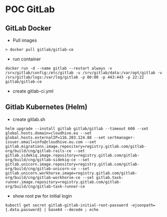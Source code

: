 # POC GitLab

## GitLab Docker

- Pull images

`> docker pull gitlab/gitlab-ce`

- run container

`docker run -d --name gitlab --restart always -v /srv/gitlab/config:/etc/gitlab -v /srv/gitlab/data:/var/opt/gitlab -v /srv/gitlab/logs:/var/log/gitlab -p 80:80 -p 443:443 -p 22:22 gitlab/gitlab-ce`

- create gitlab-ci.yml


## Gitlab Kubernetes (Helm)

- create gitlab.sh

```
helm upgrade --install gitlab gitlab/gitlab --timeout 600 --set global.hosts.domain=cloudhive.eu --set global.hosts.externalIP=116.203.124.88 --set certmanager-issuer.email=info@cloudhive.eu.com --set gitlab.migrations.image.repository=registry.gitlab.com/gitlab-org/build/cng/gitlab-rails-ce --set gitlab.sidekiq.image.repository=registry.gitlab.com/gitlab-org/build/cng/gitlab-sidekiq-ce --set gitlab.unicorn.image.repository=registry.gitlab.com/gitlab-org/build/cng/gitlab-unicorn-ce --set gitlab.unicorn.workhorse.image=registry.gitlab.com/gitlab-org/build/cng/gitlab-workhorse-ce --set gitlab.task-runner.image.repository=registry.gitlab.com/gitlab-org/build/cng/gitlab-task-runner-ce
```
- show root pw for initial login

`kubectl get secret gitlab-gitlab-initial-root-password -ojsonpath={.data.password} | base64 --decode ; echo`
